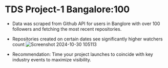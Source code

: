 # TDS Project-1 Bangalore:100 

* Data was scraped from Github API for users in Banglore with over 100 followers and fetching the most recent repositories.
* Repositories created on certain dates see significantly higher watchers count
![Screenshot 2024-10-30 105113](https://github.com/user-attachments/assets/726ab99c-349d-4992-9473-dd94c257b089)

* Recommendation: Time your project launches to coincide with key industry events to maximize visibility.
